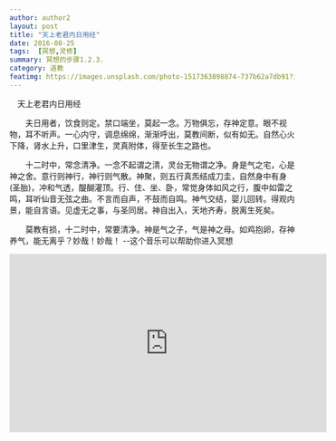 ```yaml
---
author: author2
layout: post
title: "天上老君内日用经"
date: 2016-08-25 
tags:  [冥想,灵修]
summary: 冥想的步骤1.2.3.
category: 道教
featimg: https://images.unsplash.com/photo-1517363898874-737b62a7db91?ixlib=rb-1.2.1&ixid=eyJhcHBfaWQiOjEyMDd9&auto=format&fit=crop&w=500&q=60
--- 
```


　天上老君内日用经

　　夫日用者，饮食则定。禁口端坐，莫起一念。万物俱忘，存神定意。眼不视物，耳不听声。一心内守，调息绵绵，渐渐呼出，莫教间断，似有如无。自然心火下降，肾水上升，口里津生，灵真附体，得至长生之路也。

　　十二时中，常念清净。一念不起谓之清，灵台无物谓之净。身是气之宅，心是神之舍。意行则神行，神行则气散。神聚，则五行真炁结成刀圭，自然身中有身(圣胎)，冲和气透，醍醐灌顶。行、住、坐、卧，常觉身体如风之行，腹中如雷之鸣，耳听仙音无弦之曲。不言而自声，不鼓而自鸣。神气交结，婴儿回转。得观内景，能自言语。见虚无之事，与圣同居。神自出入，天地齐寿，脱离生死矣。

　　莫教有损，十二时中，常要清净。神是气之子，气是神之母。如鸡抱卵，存神养气，能无离乎？妙哉！妙哉！
--这个音乐可以帮助你进入冥想
<iframe width="560" height="315" src="https://www.youtube.com/embed/7KOdBW3_zsg" frameborder="0" allow="accelerometer; autoplay; encrypted-media; gyroscope; picture-in-picture" allowfullscreen></iframe>
